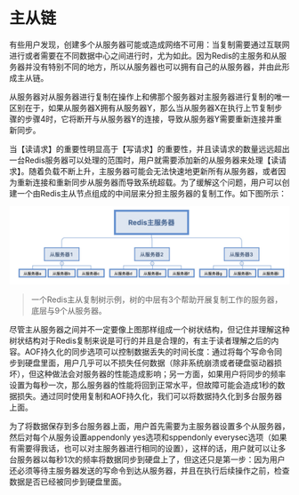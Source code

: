 # 主从链

有些用户发现，创建多个从服务器可能或造成网络不可用：当复制需要通过互联网进行或者需要在不同数据中心之间进行时，尤为如此。因为Redis的主服务和从服务器并没有特别不同的地方，所以从服务器也可以拥有自己的从服务器，并由此形成主从链。

从服务器对从服务器进行复制在操作上和佛那个服务器对主服务器进行复制的唯一区别在于，如果从服务器X拥有从服务器Y，那么当从服务器X在执行上节复制步骤的步骤4时，它将断开与从服务器Y的连接，导致从服务器Y需要重新连接并重新同步。

当【读请求】的重要性明显高于【写请求】的重要性，并且读请求的数量远远超出一台Redis服务器可以处理的范围时，用户就需要添加新的从服务器来处理【读请求】。随着负载不断上升，主服务器可能会无法快速地更新所有从服务器，或者因为重新连接和重新同步从服务器而导致系统超载。为了缓解这个问题，用户可以创建一个由Redis主从节点组成的中间层来分担主服务器的复制工作。如下图所示：

![](/assets/Jietu20181117-143726.jpg)

> 一个Redis主从复制树示例，树的中层有3个帮助开展复制工作的服务器，底层与9个从服务器。

尽管主从服务器之间并不一定要像上图那样组成一个树状结构，但记住并理解这种树状结构对于Redis复制来说是可行的并且是合理的，有主于读者理解之后的内容。AOF持久化的同步选项可以控制数据丢失的时间长度：通过将每个写命令同步到硬盘里面，用户几乎可以不损失任何数据（除非系统崩溃或者硬盘驱动器损坏），但这种做法会对服务器的性能造成影响；另一方面，如果用户将同步的频率设置为每秒一次，那么服务器的性能将回到正常水平，但故障可能会造成1秒的数据损失。通过同时使用复制和AOF持久化，我们可以将数据持久化到多台服务器上面。

为了将数据保存到多台服务器上面，用户首先需要为主服务器设置多个从服务器，然后对每个从服务设置appendonly yes选项和sppendonly everysec选项（如果有需要得我话，也可以对主服务器进行相同的设置），这样的话，用户就可以让多台服务器以每秒1次的频率将数据同步到硬盘上了，但这还只是第一步：因为用户还必须等待主服务器发送的写命令到达从服务器，并且在执行后续操作之前，检查数据是否已经被同步到硬盘里面。


